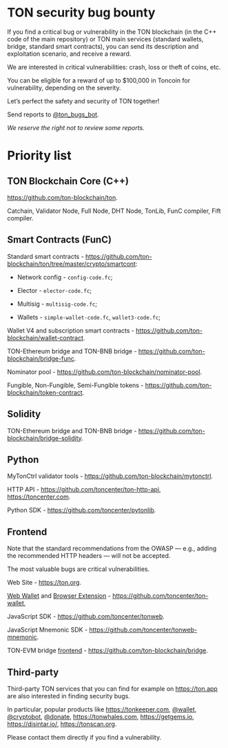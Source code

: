 # TON security bug bounty
If you find a critical bug or vulnerability in the TON blockchain (in the C++ code of the main repository) or TON main services (standard wallets, bridge, standard smart contracts), you can send its description and exploitation scenario, and receive a reward.

We are interested in critical vulnerabilities: crash, loss or theft of coins, etc.

You can be eligible for a reward of up to $100,000 in Toncoin for vulnerability, depending on the severity.

Let’s perfect the safety and security of TON together!

Send reports to [@ton_bugs_bot](https://t.me/ton_bugs_bot).

_We reserve the right not to review some reports._

# Priority list

## TON Blockchain Core (C++)
https://github.com/ton-blockchain/ton.

Catchain, Validator Node, Full Node, DHT Node, TonLib, FunC compiler, Fift compiler.

## Smart Contracts (FunC)
Standard smart contracts - https://github.com/ton-blockchain/ton/tree/master/crypto/smartcont:
- Network config - `config-code.fc`;

- Elector - `elector-code.fc`;

- Multisig - `multisig-code.fc`;

- Wallets - `simple-wallet-code.fc`, `wallet3-code.fc`;

Wallet V4 and subscription smart contracts - https://github.com/ton-blockchain/wallet-contract. 

TON-Ethereum bridge and TON-BNB bridge - https://github.com/ton-blockchain/bridge-func. 

Nominator pool - https://github.com/ton-blockchain/nominator-pool.

Fungible, Non-Fungible, Semi-Fungible tokens - https://github.com/ton-blockchain/token-contract. 

## Solidity 
TON-Ethereum bridge and TON-BNB bridge - https://github.com/ton-blockchain/bridge-solidity.

## Python
MyTonCtrl validator tools - https://github.com/ton-blockchain/mytonctrl.

HTTP API - https://github.com/toncenter/ton-http-api, https://toncenter.com.

Python SDK - https://github.com/toncenter/pytonlib.

## Frontend
Note that the standard recommendations from the OWASP — e.g., adding the recommended HTTP headers — will not be accepted.

The most valuable bugs are critical vulnerabilities.

Web Site - https://ton.org.

[Web Wallet](https://wallet.ton.org) and [Browser Extension](https://chrome.google.com/webstore/detail/ton-wallet/nphplpgoakhhjchkkhmiggakijnkhfnd) - https://github.com/toncenter/ton-wallet, 

JavaScript SDK - https://github.com/toncenter/tonweb.

JavaScript Mnemonic SDK - https://github.com/toncenter/tonweb-mnemonic. 

TON-EVM bridge [frontend](https://ton.org/bridge) - https://github.com/ton-blockchain/bridge.

## Third-party
Third-party TON services that you can find for example on https://ton.app are also interested in finding security bugs.

In particular, popular products like https://tonkeeper.com, [@wallet](https://t.me/wallet), [@cryptobot](https://t.me/cryptobot), [@donate](https://t.me/donate), https://tonwhales.com, https://getgems.io, https://disintar.io/, https://tonscan.org.

Please contact them directly if you find a vulnerability.
